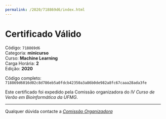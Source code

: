 ```yaml
---
permalink: /2020/718869d6/index.html
---
```


# Certificado Válido

Código: `718869d6`<br>
Categoria: **minicurso**<br>
Curso: **Machine Learning**<br>
Carga Horária: **2**<br>
Edição: **2020**<br>


Código completo: `718869d6016d02c8d786eb5a0fdcb42350a3a86b0de982a8fc67caaa28ada3fe`


Este certificado foi expedido pela Comissão organizadora do *IV Curso de Verão em Bioinformática da UFMG*.

----

Qualquer dúvida contacte a [_Comissão Organizadora_](<mailto:cursobioinfoufmg@gmail.com$subject=[Certificados]>)

